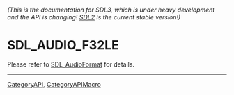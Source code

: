 ###### (This is the documentation for SDL3, which is under heavy development and the API is changing! [SDL2](https://wiki.libsdl.org/SDL2/) is the current stable version!)
# SDL_AUDIO_F32LE

Please refer to [SDL_AudioFormat](SDL_AudioFormat) for details.

----
[CategoryAPI](CategoryAPI), [CategoryAPIMacro](CategoryAPIMacro)

